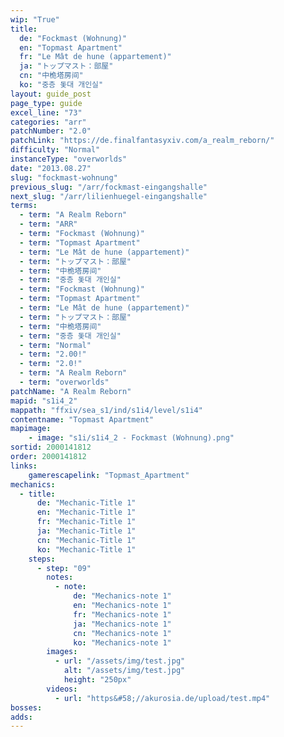 ```yaml
---
wip: "True"
title:
  de: "Fockmast (Wohnung)"
  en: "Topmast Apartment"
  fr: "Le Mât de hune (appartement)"
  ja: "トップマスト：部屋"
  cn: "中桅塔房间"
  ko: "중층 돛대 개인실"
layout: guide_post
page_type: guide
excel_line: "73"
categories: "arr"
patchNumber: "2.0"
patchLink: "https://de.finalfantasyxiv.com/a_realm_reborn/"
difficulty: "Normal"
instanceType: "overworlds"
date: "2013.08.27"
slug: "fockmast-wohnung"
previous_slug: "/arr/fockmast-eingangshalle"
next_slug: "/arr/lilienhuegel-eingangshalle"
terms:
  - term: "A Realm Reborn"
  - term: "ARR"
  - term: "Fockmast (Wohnung)"
  - term: "Topmast Apartment"
  - term: "Le Mât de hune (appartement)"
  - term: "トップマスト：部屋"
  - term: "中桅塔房间"
  - term: "중층 돛대 개인실"
  - term: "Fockmast (Wohnung)"
  - term: "Topmast Apartment"
  - term: "Le Mât de hune (appartement)"
  - term: "トップマスト：部屋"
  - term: "中桅塔房间"
  - term: "중층 돛대 개인실"
  - term: "Normal"
  - term: "2.00!"
  - term: "2.0!"
  - term: "A Realm Reborn"
  - term: "overworlds"
patchName: "A Realm Reborn"
mapid: "s1i4_2"
mappath: "ffxiv/sea_s1/ind/s1i4/level/s1i4"
contentname: "Topmast Apartment"
mapimage:
    - image: "s1i/s1i4_2 - Fockmast (Wohnung).png"
sortid: 2000141812
order: 2000141812
links:
    gamerescapelink: "Topmast_Apartment"
mechanics:
  - title:
      de: "Mechanic-Title 1"
      en: "Mechanic-Title 1"
      fr: "Mechanic-Title 1"
      ja: "Mechanic-Title 1"
      cn: "Mechanic-Title 1"
      ko: "Mechanic-Title 1"
    steps:
      - step: "09"
        notes:
          - note:
              de: "Mechanics-note 1"
              en: "Mechanics-note 1"
              fr: "Mechanics-note 1"
              ja: "Mechanics-note 1"
              cn: "Mechanics-note 1"
              ko: "Mechanics-note 1"
        images:
          - url: "/assets/img/test.jpg"
            alt: "/assets/img/test.jpg"
            height: "250px"
        videos:
          - url: "https&#58;//akurosia.de/upload/test.mp4"
bosses:
adds:
---
```

